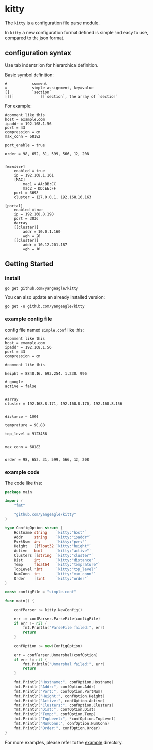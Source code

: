 # kitty

The `kitty` is a configuration file parse module.

In `kitty` a new configuration format defined is simple and easy to use, compared to the json format.

## configuration syntax

Use tab indentation for hierarchical definition.

Basic symbol definition:
```
#			comment
=			simple assignment, key=value
[]			`section`
[[]]			[]`section`, the array of `section`
```

For example:
```
#comment like this
host = example.com
ipaddr = 192.168.1.56
port = 43
compression = on
max_conn = 68182

port_enable = true

order = 98, 652, 31, 599, 566, 12, 208


[monitor]
	enabled = true
	ip = 192.168.1.161
	[MAC]
		mac1 = AA:BB:CC
		mac2 = DD:EE:FF
	port = 3698
	cluster = 127.0.0.1, 192.168.16.163

[portal]
	enabled =true
	ip = 192.168.8.198
	port = 3036
	#array
	[[cluster]]
		addr = 10.0.1.160
		wgh = 20
	[[cluster]]
		addr = 10.12.201.187
		wgh = 10
```

## Getting Started

### install
```
go get github.com/yangeagle/kitty
```
You can also update an already installed version:
```
go get -u github.com/yangeagle/kitty
```

### example config file
config file named `simple.conf` like this:
```
#comment like this
host = example.com
ipaddr = 192.168.1.56
port = 43
compression = on

#comment like this

height = 8848.16, 693.254, 1.230, 996

# google
active = false


#array
cluster = 192.168.8.171, 192.168.8.170, 192.168.8.156


distance = 1896

temprature = 90.88

top_level = 9123456


max_conn = 68182


order = 98, 652, 31, 599, 566, 12, 208
```
### example code

The code like this:
```go
package main

import (
	"fmt"

	"github.com/yangeagle/kitty"
)

type ConfigOption struct {
	Hostname string    `kitty:"host"`
	Addr     string    `kitty:"ipaddr"`
	PortNum  int       `kitty:"port"`
	Height   []float32 `kitty:"height"`
	Active   bool      `kitty:"active"`
	Clusters []string  `kitty:"cluster"`
	Dist     int       `kitty:"distance"`
	Temp     float64   `kitty:"temprature"`
	TopLevel *int      `kitty:"top_level"`
	NumConn  int       `kitty:"max_conn"`
	Order    []int     `kitty:"order"`
}

const configFile = "simple.conf"

func main() {

	confParser := kitty.NewConfig()

	err := confParser.ParseFile(configFile)
	if err != nil {
		fmt.Println("ParseFile failed:", err)
		return
	}

	confOption := new(ConfigOption)

	err = confParser.Unmarshal(confOption)
	if err != nil {
		fmt.Println("Unmarshal failed:", err)
		return
	}

	fmt.Println("Hostname:", confOption.Hostname)
	fmt.Println("Addr:", confOption.Addr)
	fmt.Println("Port:", confOption.PortNum)
	fmt.Println("Height:", confOption.Height)
	fmt.Println("Active:", confOption.Active)
	fmt.Println("Clusters:", confOption.Clusters)
	fmt.Println("Dist:", confOption.Dist)
	fmt.Println("Temp:", confOption.Temp)
	fmt.Println("TopLevel:", *confOption.TopLevel)
	fmt.Println("NumConn:", confOption.NumConn)
	fmt.Println("Order:", confOption.Order)
}
```

For more examples, please refer to the [example](https://github.com/yangeagle/kitty/tree/master/example) directory.
 
